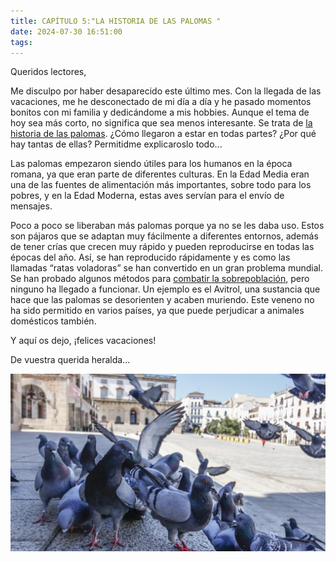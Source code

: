 ```yaml
---
title: CAPÍTULO 5:"LA HISTORIA DE LAS PALOMAS "
date: 2024-07-30 16:51:00
tags:
---
```


Queridos lectores,

Me disculpo por haber desaparecido este último mes. Con la llegada de las vacaciones, me he desconectado de mi día a día y he pasado momentos bonitos con mi familia y dedicándome a mis hobbies. Aunque el tema de hoy sea más corto, no significa que sea menos interesante. Se trata de [la historia de las palomas](https://poultrylife.com/la-paloma/las-palomas-en-la-historia/). ¿Cómo llegaron a estar en todas partes? ¿Por qué hay tantas de ellas? Permitidme explicaroslo todo...

Las palomas empezaron siendo útiles para los humanos en la época romana, ya que eran parte de diferentes culturas. En la Edad Media eran una de las fuentes de alimentación más importantes, sobre todo para los pobres, y en la Edad Moderna, estas aves servían para el envío de mensajes.

Poco a poco se liberaban más palomas porque ya no se les daba uso. Estos son pájaros que se adaptan muy fácilmente a diferentes entornos, además de tener crías que crecen muy rápido y pueden reproducirse en todas las épocas del año. Así, se han reproducido rápidamente y es como las llamadas “ratas voladoras” se han convertido en un gran problema mundial. Se han probado algunos métodos para [combatir la sobrepoblación](https://inventariobogota.sdp.gov.co/estudios/el-control-de-la-sobrepoblaci%C3%B3n-de-la-paloma-columba-livia-versus-el-impacto-ambiental), pero ninguno ha llegado a funcionar. Un ejemplo es el Avitrol, una sustancia que hace que las palomas se desorienten y acaben muriendo. Este veneno no ha sido permitido en varios países, ya que puede perjudicar a animales domésticos también.

Y aquí os dejo, ¡felices vacaciones!

De vuestra querida heralda...

![palomas](/images/palomitas.jpg)
